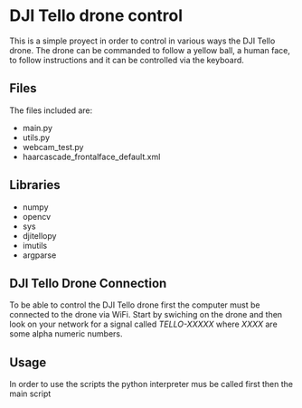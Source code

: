 # DJI Tello drone control

This is a simple proyect in order to control in various ways the DJI Tello drone. The drone can be commanded to follow a yellow ball, a human face, to follow instructions and it can be controlled via the keyboard.

## Files

The files included are:

- main.py
- utils.py
- webcam_test.py
- haarcascade_frontalface_default.xml

## Libraries

- numpy
- opencv
- sys
- djitellopy
- imutils
- argparse

## DJI Tello Drone Connection

To be able to control the DJI Tello drone first the computer must be connected to the drone via WiFi. Start by swiching on the drone and then look on your network for a signal called *TELLO-XXXXX* where *XXXX* are some alpha numeric numbers.

## Usage

In order to use the scripts the python interpreter mus be called first then the main script

